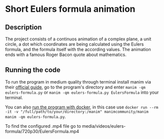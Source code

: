 # Short Eulers formula animation
## Description
The project consists of a continuos animation of a complex plane, a unit circle, a dot which coordinates are being calculated using the Eulers formula, and the formula itself with the according values. The animation ends with a famous Roger Bacon quote about mathematics.

## Running the code
To run the program in medium quality through terminal install manim via their [official guide](https://docs.manim.community/en/stable/installation.html), go to the program's directory and enter `manim -qm eulers-formula.py` or `manim -qm eulers-formula.py EulersFormula` into your terminal.

You can also [run the program with docker](https://docs.manim.community/en/stable/installation/docker.html), in this case use `docker run --rm -it -v "/full/path/to/your/directory:/manim" manimcommunity/manim manim -qm eulers-formula.py`.

To find the configured .mp4 file go to media/videos/eulers-formula/720p30/EulersFormula.mp4